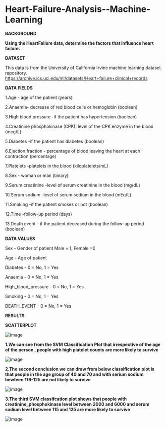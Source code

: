 # Heart-Failure-Analysis--Machine-Learning

**BACKGROUND**

**Using the HeartFailure data, determine the factors that influence heart failure.**


**DATASET**

This data is from the University of California Irvine machine learning dataset repository.
https://archive.ics.uci.edu/ml/datasets/Heart+failure+clinical+records


**DATA FIELDS**

1.Age - age of the patient (years)

2.Anaemia- decrease of red blood cells or hemoglobin (boolean)

3.High blood pressure -if the patient has hypertension (boolean)

4.Creatinine phosphokinase (CPK): level of the CPK enzyme in the blood (mcg/L)

5.Diabetes -if the patient has diabetes (boolean)

6.Ejection fraction - percentage of blood leaving the heart at each contraction (percentage)

7.Platelets -platelets in the blood (kiloplatelets/mL)

8.Sex - woman or man (binary)

9.Serum creatinine -level of serum creatinine in the blood (mg/dL)

10.Serum sodium -level of serum sodium in the blood (mEq/L)

11.Smoking -if the patient smokes or not (boolean)

12.Time -follow-up period (days)

13.Death event - if the patient deceased during the follow-up period (boolean)

**DATA VALUES**

Sex - Gender of patient Male = 1, Female =0

Age - Age of patient

Diabetes - 0 = No, 1 = Yes

Anaemia - 0 = No, 1 = Yes

High_blood_pressure - 0 = No, 1 = Yes

Smoking - 0 = No, 1 = Yes

DEATH_EVENT - 0 = No, 1 = Yes

**RESULTS**

**SCATTERPLOT**

![image](https://user-images.githubusercontent.com/100436462/221019938-47bbfde0-756c-4000-a19d-9b4aa486b94d.png)


**1.We can see from the  SVM Classification Plot that irrespective of the age of the person , people with high platelet counts are more likely to survive**

![image](https://user-images.githubusercontent.com/100436462/221016507-8039fc1f-c4ad-4dd8-9eed-11015aff419e.png)

**2.The second conclusion we can draw from below classification plot is that people in the age group of 40 and 70 and with serium sodium bewteen 116-125 are not likely to survive**

![image](https://user-images.githubusercontent.com/100436462/221018540-26348904-8c9e-47c4-86c3-7662561597c0.png)

**3.The third SVM classifcation plot shows that people with creatinine_phosphokinase level between 2000 and 6000 and serum sodium level between 115 and 125 are more likely to survive**

![image](https://user-images.githubusercontent.com/100436462/221252632-9a73cce5-198b-4fe9-8a32-019bc0734b78.png)




